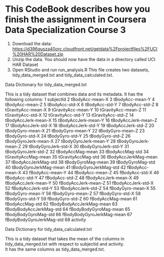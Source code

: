 # This CodeBook describes how you finish the assignment in Coursera Data Specialization Course 3
1.  Download the data: https://d396qusza40orc.cloudfront.net/getdata%2Fprojectfiles%2FUCI%20HAR%20Dataset.zip
2.  Unzip the data. You should now have the data in a directory called UCI HAR Dataset
3.  Open RStudio and run run_analysis.R This file creates two datasets, tidy_data_merged.txt and tidy_data_calculated.txt.

Data Dictionary for tidy_data_merged.txt

This is a tidy dataset that combines data and its metadata.  It has the following columns:
1 subjectId
2 tBodyAcc-mean-X
3 tBodyAcc-mean-Y
4 tBodyAcc-mean-Z
5 tBodyAcc-std-X
6 tBodyAcc-std-Y
7 tBodyAcc-std-Z
8 tGravityAcc-mean-X
9 tGravityAcc-mean-Y
10 tGravityAcc-mean-Z
11 tGravityAcc-std-X
12 tGravityAcc-std-Y
13 tGravityAcc-std-Z
14 tBodyAccJerk-mean-X
15 tBodyAccJerk-mean-Y
16 tBodyAccJerk-mean-Z
17 tBodyAccJerk-std-X
18 tBodyAccJerk-std-Y
19 tBodyAccJerk-std-Z
20 tBodyGyro-mean-X
21 tBodyGyro-mean-Y
22 tBodyGyro-mean-Z
23 tBodyGyro-std-X
24 tBodyGyro-std-Y
25 tBodyGyro-std-Z
26 tBodyGyroJerk-mean-X
27 tBodyGyroJerk-mean-Y
28 tBodyGyroJerk-mean-Z
29 tBodyGyroJerk-std-X
30 tBodyGyroJerk-std-Y
31 tBodyGyroJerk-std-Z
32 tBodyAccMag-mean
33 tBodyAccMag-std
34 tGravityAccMag-mean
35 tGravityAccMag-std
36 tBodyAccJerkMag-mean
37 tBodyAccJerkMag-std
38 tBodyGyroMag-mean
39 tBodyGyroMag-std
40 tBodyGyroJerkMag-mean
41 tBodyGyroJerkMag-std
42 fBodyAcc-mean-X
43 fBodyAcc-mean-Y
44 fBodyAcc-mean-Z
45 fBodyAcc-std-X
46 fBodyAcc-std-Y
47 fBodyAcc-std-Z
48 fBodyAccJerk-mean-X
49 fBodyAccJerk-mean-Y
50 fBodyAccJerk-mean-Z
51 fBodyAccJerk-std-X
52 fBodyAccJerk-std-Y
53 fBodyAccJerk-std-Z
54 fBodyGyro-mean-X
55 fBodyGyro-mean-Y
56 fBodyGyro-mean-Z
57 fBodyGyro-std-X
58 fBodyGyro-std-Y
59 fBodyGyro-std-Z
60 fBodyAccMag-mean
61 fBodyAccMag-std
62 fBodyBodyAccJerkMag-mean
63 fBodyBodyAccJerkMag-std
64 fBodyBodyGyroMag-mean
65 fBodyBodyGyroMag-std
66 fBodyBodyGyroJerkMag-mean
67 fBodyBodyGyroJerkMag-std
68 activity

Data Dictionary for tidy_data_calculated.txt

This is a tidy dataset that takes the mean of the columns in tidy_data_merged.txt with respect to subjectid and activity.  
It has the same columns as tidy_data_merged.txt.
